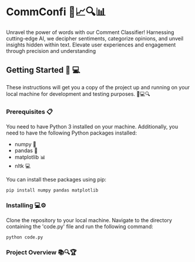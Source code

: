 # CommConfi 🚀📈🔍📊
Unravel the power of words with our Comment Classifier! Harnessing cutting-edge AI, we decipher sentiments, categorize opinions, and unveil insights hidden within text. Elevate user experiences and engagement through precision and understanding

## Getting Started 🔧 :computer:

These instructions will get you a copy of the project up and running on your local machine for development and testing purposes. 📝💻🔍

### Prerequisites 📋
You need to have Python 3 installed on your machine. Additionally, you need to have the following Python packages installed:

 + numpy 🧮
 + pandas 🐼
 + matplotlib 📊
 + nltk :computer:

You can install these packages using pip:

```
pip install numpy pandas matplotlib
```

### Installing 💻⚙️

Clone the repository to your local machine. Navigate to the directory containing the 'code.py' file and run the following command:

```
python code.py
```

### Project Overview 📚🔍🏆

